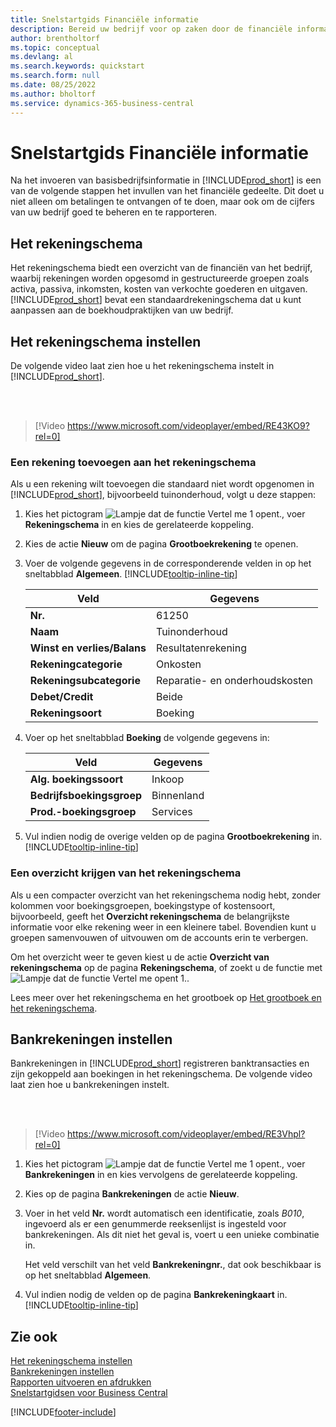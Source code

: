 ```yaml
---
title: Snelstartgids Financiële informatie
description: Bereid uw bedrijf voor op zaken door de financiële informatie in Business Central in te stellen.
author: brentholtorf
ms.topic: conceptual
ms.devlang: al
ms.search.keywords: quickstart
ms.search.form: null
ms.date: 08/25/2022
ms.author: bholtorf
ms.service: dynamics-365-business-central
---
```


# <a name="financial-information-quick-start"></a>Snelstartgids Financiële informatie

Na het invoeren van basisbedrijfsinformatie in [!INCLUDE[prod_short](includes/prod_short.md)] is een van de volgende stappen het invullen van het financiële gedeelte. Dit doet u niet alleen om betalingen te ontvangen of te doen, maar ook om de cijfers van uw bedrijf goed te beheren en te rapporteren.

## <a name="the-chart-of-accounts"></a>Het rekeningschema

Het rekeningschema biedt een overzicht van de financiën van het bedrijf, waarbij rekeningen worden opgesomd in gestructureerde groepen zoals activa, passiva, inkomsten, kosten van verkochte goederen en uitgaven. [!INCLUDE[prod_short](includes/prod_short.md)] bevat een standaardrekeningschema dat u kunt aanpassen aan de boekhoudpraktijken van uw bedrijf.

## <a name="set-up-the-chart-of-accounts"></a>Het rekeningschema instellen

De volgende video laat zien hoe u het rekeningschema instelt in [!INCLUDE[prod_short](includes/prod_short.md)].

<br /><br />

> [!Video https://www.microsoft.com/videoplayer/embed/RE43KO9?rel=0]

### <a name="add-an-account-to-the-chart-of-accounts"></a>Een rekening toevoegen aan het rekeningschema

Als u een rekening wilt toevoegen die standaard niet wordt opgenomen in [!INCLUDE[prod_short](includes/prod_short.md)], bijvoorbeeld tuinonderhoud, volgt u deze stappen:

1. Kies het pictogram ![Lampje dat de functie Vertel me 1 opent.](media/ui-search/search_small.png "Vertel me wat u wilt doen"), voer **Rekeningschema** in en kies de gerelateerde koppeling.
2. Kies de actie **Nieuw** om de pagina **Grootboekrekening** te openen.
3. Voer de volgende gegevens in de corresponderende velden in op het sneltabblad **Algemeen**. [!INCLUDE[tooltip-inline-tip](includes/tooltip-inline-tip_md.md)]

   | Veld | Gegevens |
   | --- | --- |
   | **Nr.** | 61250 |
   | **Naam** | Tuinonderhoud |
   | **Winst en verlies/Balans** | Resultatenrekening |
   | **Rekeningcategorie** | Onkosten |
   | **Rekeningsubcategorie** | Reparatie- en onderhoudskosten |
   | **Debet/Credit** | Beide |
   | **Rekeningsoort** | Boeking |

4. Voer op het sneltabblad **Boeking** de volgende gegevens in:

   | Veld | Gegevens |
   | --- | --- |
   | **Alg. boekingssoort** | Inkoop |
   | **Bedrijfsboekingsgroep** | Binnenland |
   | **Prod.-boekingsgroep** | Services |

5. Vul indien nodig de overige velden op de pagina **Grootboekrekening** in. [!INCLUDE[tooltip-inline-tip](includes/tooltip-inline-tip_md.md)]

### <a name="get-an-overview-of-the-chart-of-accounts"></a>Een overzicht krijgen van het rekeningschema

Als u een compacter overzicht van het rekeningschema nodig hebt, zonder kolommen voor boekingsgroepen, boekingstype of kostensoort, bijvoorbeeld, geeft het **Overzicht rekeningschema** de belangrijkste informatie voor elke rekening weer in een kleinere tabel. Bovendien kunt u groepen samenvouwen of uitvouwen om de accounts erin te verbergen.

Om het overzicht weer te geven kiest u de actie **Overzicht van rekeningschema** op de pagina **Rekeningschema**, of zoekt u de functie met ![Lampje dat de functie Vertel me opent 1.](media/ui-search/search_small.png "Vertel me wat u wilt doen").

Lees meer over het rekeningschema en het grootboek op [Het grootboek en het rekeningschema](finance-general-ledger.md).

## <a name="set-up-bank-accounts"></a>Bankrekeningen instellen

Bankrekeningen in [!INCLUDE[prod_short](includes/prod_short.md)] registreren banktransacties en zijn gekoppeld aan boekingen in het rekeningschema. De volgende video laat zien hoe u bankrekeningen instelt.

<br /><br />

> [!Video https://www.microsoft.com/videoplayer/embed/RE3Vhpl?rel=0]

1. Kies het pictogram ![Lampje dat de functie Vertel me 1 opent.](media/ui-search/search_small.png "Vertel me wat u wilt doen"), voer **Bankrekeningen** in en kies vervolgens de gerelateerde koppeling.
2. Kies op de pagina **Bankrekeningen** de actie **Nieuw**.
3. Voer in het veld **Nr.** wordt automatisch een identificatie, zoals *B010*, ingevoerd als er een genummerde reeksenlijst is ingesteld voor bankrekeningen. Als dit niet het geval is, voert u een unieke combinatie in.

   Het veld verschilt van het veld **Bankrekeningnr.**, dat ook beschikbaar is op het sneltabblad **Algemeen**.
4. Vul indien nodig de velden op de pagina **Bankrekeningkaart** in. [!INCLUDE[tooltip-inline-tip](includes/tooltip-inline-tip_md.md)]

## <a name="see-also"></a>Zie ook

[Het rekeningschema instellen](finance-setup-chart-accounts.md)  
[Bankrekeningen instellen](bank-how-setup-bank-accounts.md)  
[Rapporten uitvoeren en afdrukken](ui-work-report.md)  
[Snelstartgidsen voor Business Central](quick-start-business-central.md)  

[!INCLUDE[footer-include](includes/footer-banner.md)]
